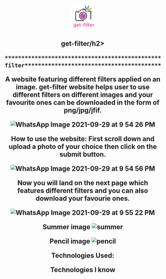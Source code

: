 

<p align="center">
  <a href="https://github.com/Divya-2001/Mlops_Proj/">
    <img src="https://github.com/Divya-2001/Mlops_Proj/blob/main/static/weblogo.png" alt="Logo" width="80" height="80">
  </a>

  <h2 align="center">get-filter/h2>
</p>

    ***************************************************get-filter*********************************************************************

A website featuring different filters applied on an image.
get-filter website helps user to use different filters on different images and your favourite ones can be downloaded in the form of png/jpg/jfif.

![WhatsApp Image 2021-09-29 at 9 54 26 PM](https://user-images.githubusercontent.com/60807859/135322377-85e6229e-4744-4da7-a708-1a1f040edfa0.jpeg)

How to use the website:
First scroll down and upload a photo of your choice then click on the submit button. 

![WhatsApp Image 2021-09-29 at 9 54 56 PM](https://user-images.githubusercontent.com/60807859/135322698-4ad7663a-f5b5-4111-9492-5c71905db6a3.jpeg)

Now you will land on the next page which features different filters and you can also download your favourie ones.


![WhatsApp Image 2021-09-29 at 9 55 22 PM](https://user-images.githubusercontent.com/60807859/135323067-d9c617f4-227a-46fc-bfac-b0f31ccf2884.jpeg)


Summer image
![summer](https://user-images.githubusercontent.com/60807859/135323392-e6b4b8d6-9df7-418b-b909-69ad886b83a2.png)

Pencil image
![pencil](https://user-images.githubusercontent.com/60807859/135323480-5231a8e9-1614-4710-a5e3-75650ba96390.png)

Technologies Used:

Technologies I know     




